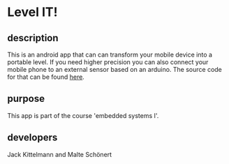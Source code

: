 # Level IT!
## description  
This is an android app that can can transform your mobile device into a portable level. If you need higher precision you can also connect your mobile phone to an external sensor based on an arduino. The source code for that can be found [here](https://github.com/flightcontr0ller/levelit_arduino).
## purpose  
This app is part of the course 'embedded systems I'. 
## developers
Jack Kittelmann and Malte Schönert
